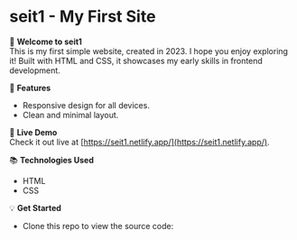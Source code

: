 # seit1 - My First Site

👋 **Welcome to seit1**  
This is my first simple website, created in 2023. I hope you enjoy exploring it! Built with HTML and CSS, it showcases my early skills in frontend development.

🌟 **Features**  
- Responsive design for all devices.  
- Clean and minimal layout.  

🚀 **Live Demo**  
Check it out live at [https://seit1.netlify.app/](https://seit1.netlify.app/).  

📚 **Technologies Used**  
- HTML  
- CSS  

💡 **Get Started**  
- Clone this repo to view the source code:  
